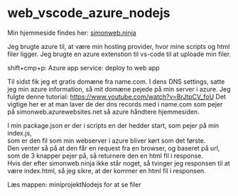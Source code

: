 # web_vscode_azure_nodejs

Min hjemmeside findes her: [simonweb.ninja](http://simonweb.ninja)



Jeg brugte azure til, at være min hosting provider, hvor mine scripts og html filer ligger. Jeg brugte en azure extenstion til vs-code til at uploade min filer.

shift+cmp+p: Azure app service: deploy to web app

Til sidst fik jeg et gratis domæne fra name.com. I dens DNS settings, satte jeg min azure information, så mit domæne pejede på min server i azure. Jeg fulgte denne tutorial: https://www.youtube.com/watch?v=BrJtpCV_foU
Det vigtige her er at man laver de der dns records med i name.com som pejer på simonweb.azurewebsites.net så azure håndtere hjemmesiden.


I min package.json er der i scripts en der hedder start, som pejer på min index.js, </br>som er den fil som min webserver i azure bliver kørt som det første. </br>Den venter så på at den får en request fra en browser, og baseret på url, </br>som de 3 knapper pejer på, så returnere den en html fil i response. </br>
Hvis der efter simonweb.ninja ikke står noget, så tvinger jeg responsen til at være index.html, så jeg sikre, at der kommer en html fil i responsen.


Læs mappen: miniprojektNodejs for at se filer
